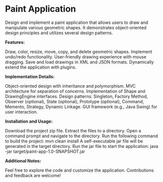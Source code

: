 # Paint Application
Design and implement a paint application that allows users to draw and manipulate various geometric shapes. It demonstrates object-oriented design principles and utilizes several design patterns.

**Features:**

Draw, color, resize, move, copy, and delete geometric shapes.
Implement undo/redo functionality.
User-friendly drawing experience with mouse dragging.
Save and load drawings in XML and JSON formats.
Dynamically extend the application with plugins.

**Implementation Details:**

Object-oriented design with inheritance and polymorphism.
MVC architecture for separation of concerns.
Implementation of Shape and DrawingEngine interfaces.
Design patterns: Singleton, Factory Method, Observer (optional), State (optional), Prototype (optional), Command, Memento, Strategy, Dynamic Linkage.
GUI framework (e.g., Java Swing) for user interaction.

**Installation and Usage:**

Download the project zip file.
Extract the files to a directory.
Open a command prompt and navigate to the directory.
Run the following command to build the project:
mvn clean install
A self-executable jar file will be generated in the target directory.
Run the jar file to start the application:
java -jar target/paint-app-1.0-SNAPSHOT.jar

**Additional Notes:**

Feel free to explore the code and customize the application.
Contributions and feedback are welcome!
